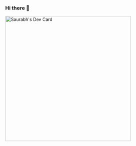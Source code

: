 ### Hi there 👋

<!--
**ksaurabh372/ksaurabh372** is a ✨ _special_ ✨ repository because its `README.md` (this file) appears on your GitHub profile.

Here are some ideas to get you started:

- 🔭 I’m currently working on ...
- 🌱 I’m currently learning ...
- 👯 I’m looking to collaborate on ...
- 🤔 I’m looking for help with ...
- 💬 Ask me about ...
- 📫 How to reach me: ...
- 😄 Pronouns: ...
- ⚡ Fun fact: ...
-->

<a href="https://app.daily.dev/Afterlife"><img src="https://api.daily.dev/devcards/0144752feae442699eaaf28cc8975e8e.png?r=e30" width="400" alt="Saurabh's Dev Card"/></a>
